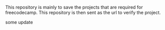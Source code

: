 This repository is mainly to save the projects that are required for freecodecamp. This repository is then sent as the url to verify the project.

some update
